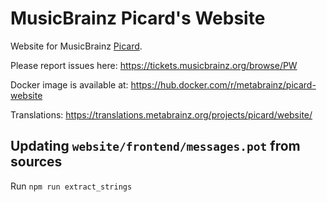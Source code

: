 # MusicBrainz Picard's Website

Website for MusicBrainz [Picard](https://picard.musicbrainz.org/).

Please report issues here: https://tickets.musicbrainz.org/browse/PW

Docker image is available at: https://hub.docker.com/r/metabrainz/picard-website

Translations: https://translations.metabrainz.org/projects/picard/website/

## Updating `website/frontend/messages.pot` from sources

Run `npm run extract_strings`
